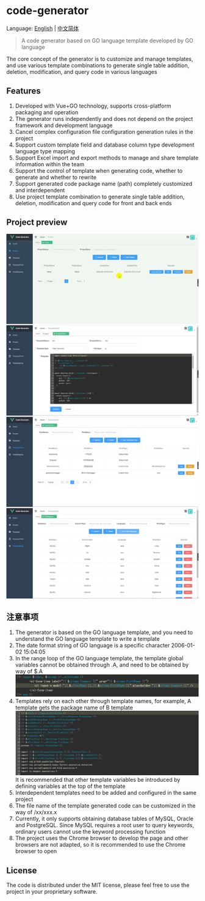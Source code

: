 # code-generator

Language: [English](./README-en.md) | [中文简体](./README.md)

> A code generator based on GO language template developed by GO language

The core concept of the generator is to customize and manage templates, and use various template combinations to generate single table addition, deletion, modification, and query code in various languages

## Features
1. Developed with Vue+GO technology, supports cross-platform packaging and operation
2. The generator runs independently and does not depend on the project framework and development language
3. Cancel complex configuration file configuration generation rules in the project
4. Support custom template field and database column type development language type mapping
5. Support Excel import and export methods to manage and share template information within the team
6. Support the control of template when generating code, whether to generate and whether to rewrite
7. Support generated code package name (path) completely customized and interdependent
8. Use project template combination to generate single table addition, deletion, modification and query code for front and back ends

## Project preview
![image](image/2020-09-14_5.gif)
![image](image/2020-09-14_6.jpg)
![image](image/2020-09-14_7.jpg)
![image](image/2020-09-14_8.jpg)

## 注意事项
1. The generator is based on the GO language template, and you need to understand the GO language template to write a template
2. The date format string of GO language is a specific character 2006-01-02 15:04:05
3. In the range loop of the GO language template, the template global variables cannot be obtained through .A, and need to be obtained by way of $.A
![image](image/2020-09-14_b.jpg)
4. Templates rely on each other through template names, for example, A template gets the package name of B template
![image](image/2020-09-14_a.jpg)
It is recommended that other template variables be introduced by defining variables at the top of the template
5. Interdependent templates need to be added and configured in the same project
6. The file name of the template generated code can be customized in the way of /xx/xxx.x
7. Currently, it only supports obtaining database tables of MySQL, Oracle and PostgreSQL. Since MySQL requires a root user to query keywords, ordinary users cannot use the keyword processing function
8. The project uses the Chrome browser to develop the page and other browsers are not adapted, so it is recommended to use the Chrome browser to open

## License
The code is distributed under the MIT license, please feel free to use the project in your proprietary software.

